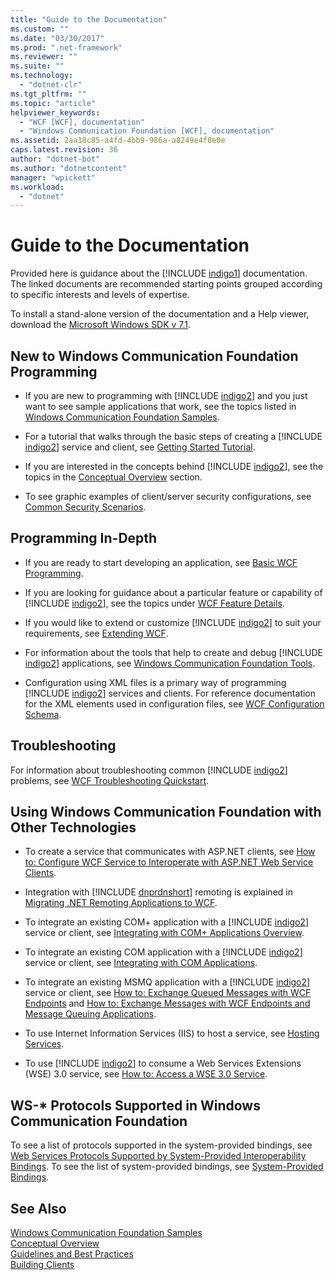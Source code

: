 ```yaml
---
title: "Guide to the Documentation"
ms.custom: ""
ms.date: "03/30/2017"
ms.prod: ".net-framework"
ms.reviewer: ""
ms.suite: ""
ms.technology: 
  - "dotnet-clr"
ms.tgt_pltfrm: ""
ms.topic: "article"
helpviewer_keywords: 
  - "WCF [WCF], documentation"
  - "Windows Communication Foundation [WCF], documentation"
ms.assetid: 2aa18c85-a4fd-4bb9-986a-a8249e4f8e0e
caps.latest.revision: 36
author: "dotnet-bot"
ms.author: "dotnetcontent"
manager: "wpickett"
ms.workload: 
  - "dotnet"
---
```

# Guide to the Documentation
Provided here is guidance about the [!INCLUDE [indigo1](../../../includes/indigo1-md.md)] documentation. The linked documents are recommended starting points grouped according to specific interests and levels of expertise.  
  
 To install a stand-alone version of the documentation and a Help viewer, download the [Microsoft Windows SDK v 7.1](http://go.microsoft.com/fwlink/?LinkID=194146&clcid=0x409).  
  
## New to Windows Communication Foundation Programming  
  
- If you are new to programming with [!INCLUDE [indigo2](../../../includes/indigo2-md.md)] and you just want to see sample applications that work, see the topics listed in [Windows Communication Foundation Samples](../../../docs/framework/wcf/samples/index.md).  
  
- For a tutorial that walks through the basic steps of creating a [!INCLUDE [indigo2](../../../includes/indigo2-md.md)] service and client, see [Getting Started Tutorial](../../../docs/framework/wcf/getting-started-tutorial.md).  
  
- If you are interested in the concepts behind [!INCLUDE [indigo2](../../../includes/indigo2-md.md)], see the topics in the [Conceptual Overview](../../../docs/framework/wcf/conceptual-overview.md) section.  
  
- To see graphic examples of client/server security configurations, see [Common Security Scenarios](../../../docs/framework/wcf/feature-details/common-security-scenarios.md).  
  
## Programming In-Depth  
  
- If you are ready to start developing an application, see [Basic WCF Programming](../../../docs/framework/wcf/basic-wcf-programming.md).  
  
- If you are looking for guidance about a particular feature or capability of [!INCLUDE [indigo2](../../../includes/indigo2-md.md)], see the topics under [WCF Feature Details](../../../docs/framework/wcf/feature-details/index.md).  
  
- If you would like to extend or customize [!INCLUDE [indigo2](../../../includes/indigo2-md.md)] to suit your requirements, see [Extending WCF](../../../docs/framework/wcf/extending/index.md).  
  
- For information about the tools that help to create and debug [!INCLUDE [indigo2](../../../includes/indigo2-md.md)] applications, see [Windows Communication Foundation Tools](../../../docs/framework/wcf/tools.md).  
  
- Configuration using XML files is a primary way of programming [!INCLUDE [indigo2](../../../includes/indigo2-md.md)] services and clients. For reference documentation for the XML elements used in configuration files, see [WCF Configuration Schema](../../../docs/framework/configure-apps/file-schema/wcf/index.md).  
  
## Troubleshooting  
 For information about troubleshooting common [!INCLUDE [indigo2](../../../includes/indigo2-md.md)] problems, see [WCF Troubleshooting Quickstart](../../../docs/framework/wcf/wcf-troubleshooting-quickstart.md).  
  
## Using Windows Communication Foundation with Other Technologies  
  
- To create a service that communicates with ASP.NET clients, see [How to: Configure WCF Service to Interoperate with ASP.NET Web Service Clients](../../../docs/framework/wcf/feature-details/config-wcf-service-with-aspnet-web-service.md).  
  
- Integration with [!INCLUDE [dnprdnshort](../../../includes/dnprdnshort-md.md)] remoting is explained in [Migrating .NET Remoting Applications to WCF](../../../docs/framework/wcf/feature-details/migrating-net-remoting-applications-to-wcf.md).  
  
- To integrate an existing COM+ application with a [!INCLUDE [indigo2](../../../includes/indigo2-md.md)] service or client, see [Integrating with COM+ Applications Overview](../../../docs/framework/wcf/feature-details/integrating-with-com-plus-applications-overview.md).  
  
- To integrate an existing COM application with a [!INCLUDE [indigo2](../../../includes/indigo2-md.md)] service or client, see [Integrating with COM Applications](../../../docs/framework/wcf/feature-details/integrating-with-com-applications.md).  
  
- To integrate an existing MSMQ application with a [!INCLUDE [indigo2](../../../includes/indigo2-md.md)] service or client, see [How to: Exchange Queued Messages with WCF Endpoints](../../../docs/framework/wcf/feature-details/how-to-exchange-queued-messages-with-wcf-endpoints.md) and [How to: Exchange Messages with WCF Endpoints and Message Queuing Applications](../../../docs/framework/wcf/feature-details/how-to-exchange-messages-with-wcf-endpoints-and-message-queuing-applications.md).  
  
- To use Internet Information Services (IIS) to host a service, see [Hosting Services](../../../docs/framework/wcf/hosting-services.md).  
  
- To use [!INCLUDE [indigo2](../../../includes/indigo2-md.md)] to consume a Web Services Extensions (WSE) 3.0 service, see [How to: Access a WSE 3.0 Service](../../../docs/framework/wcf/feature-details/how-to-access-a-wse-3-0-service-with-a-wcf-client.md).  
  
## WS-* Protocols Supported in Windows Communication Foundation  
 To see a list of protocols supported in the system-provided bindings, see [Web Services Protocols Supported by System-Provided Interoperability Bindings](../../../docs/framework/wcf/feature-details/web-services-protocols-supported-by-system-provided-interoperability-bindings.md). To see the list of system-provided bindings, see [System-Provided Bindings](../../../docs/framework/wcf/system-provided-bindings.md).  
  
## See Also  
 [Windows Communication Foundation Samples](../../../docs/framework/wcf/samples/index.md)  
 [Conceptual Overview](../../../docs/framework/wcf/conceptual-overview.md)  
 [Guidelines and Best Practices](../../../docs/framework/wcf/guidelines-and-best-practices.md)  
 [Building Clients](../../../docs/framework/wcf/building-clients.md)
